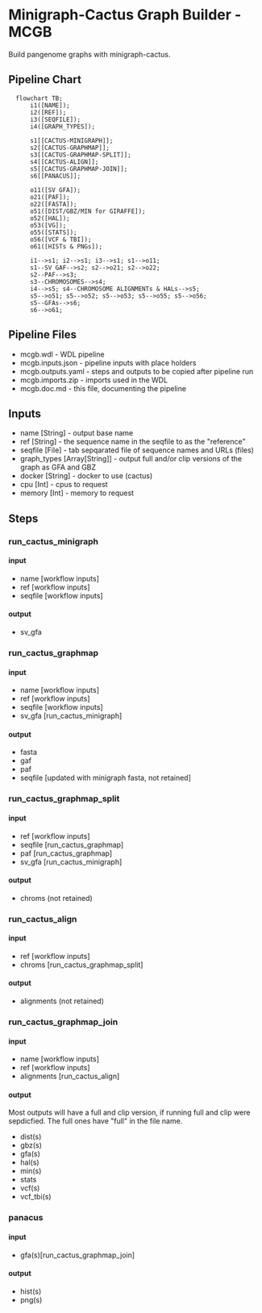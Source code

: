 # Minigraph-Cactus Graph Builder - MCGB

Build pangenome graphs with minigraph-cactus.

## Pipeline Chart
```mermaid
  flowchart TB;
      i1([NAME]);
      i2([REF]);
      i3([SEQFILE]);
      i4([GRAPH_TYPES]);

      s1[[CACTUS-MINIGRAPH]];
      s2[[CACTUS-GRAPHMAP]];
      s3[[CACTUS-GRAPHMAP-SPLIT]];
      s4[[CACTUS-ALIGN]];
      s5[[CACTUS-GRAPHMAP-JOIN]];
      s6[[PANACUS]];

      o11([SV GFA]);
      o21([PAF]);
      o22([FASTA]);
      o51([DIST/GBZ/MIN for GIRAFFE]);
      o52([HAL]);
      o53([VG]);
      o55([STATS]);
      o56([VCF & TBI]);
      o61([HISTs & PNGs]);

      i1-->s1; i2-->s1; i3-->s1; s1-->o11;
      s1--SV GAF-->s2; s2-->o21; s2-->o22;
      s2--PAF-->s3;
      s3--CHROMOSOMES-->s4;
      i4-->s5; s4--CHROMOSOME ALIGNMENTs & HALs-->s5;
      s5-->o51; s5-->o52; s5-->o53; s5-->o55; s5-->o56;
      s5--GFAs-->s6;
      s6-->o61;
```

## Pipeline Files
* mcgb.wdl          - WDL pipeline
* mcgb.inputs.json  - pipeline inputs with place holders
* mcgb.outputs.yaml - steps and outputs to be copied after pipeline run
* mcgb.imports.zip  - imports used in the WDL
* mcgb.doc.md       - this file, documenting the pipeline

## Inputs
* name [String] - output base name
* ref [String] - the sequence name in the seqfile to as the "reference"
* seqfile [File] - tab sepqarated file of sequence names and URLs (files)
* graph_types [Array[String]] - output full and/or clip versions of the graph as GFA and GBZ
* docker [String] - docker to use (cactus)
* cpu [Int] - cpus to request
* memory [Int] - memory to request

## Steps
### run_cactus_minigraph
#### input
* name [workflow inputs]
* ref [workflow inputs]
* seqfile [workflow inputs]
#### output
* sv_gfa
### run_cactus_graphmap
#### input
* name [workflow inputs]
* ref [workflow inputs]
* seqfile [workflow inputs]
* sv_gfa [run_cactus_minigraph]
#### output
* fasta
* gaf
* paf
* seqfile [updated with minigraph fasta, not retained]
### run_cactus_graphmap_split
#### input
* ref [workflow inputs]
* seqfile [run_cactus_graphmap]
* paf [run_cactus_graphmap]
* sv_gfa [run_cactus_minigraph]
#### output
* chroms (not retained)
### run_cactus_align
#### input
* ref [workflow inputs]
* chroms [run_cactus_graphmap_split]
#### output
* alignments (not retained)
### run_cactus_graphmap_join
#### input
* name [workflow inputs]
* ref [workflow inputs]
* alignments [run_cactus_align]
#### output
Most outputs will have a full and clip version, if running full and clip were sepdicfied. The full ones have "full" in the file name.
* dist(s)
* gbz(s)
* gfa(s)
* hal(s)
* min(s)
* stats
* vcf(s)
* vcf_tbi(s)
### panacus
#### input
* gfa(s)[run_cactus_graphmap_join]
#### output
* hist(s)
* png(s)
